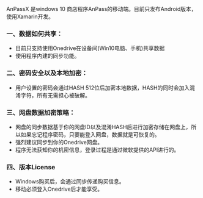AnPassX 是windows 10 商店程序AnPass的移动端。目前只发布Android版本，使用Xamarin开发。

### 一、数据如何共享：
* 目前只支持使用Onedrive在设备间(Win10电脑、手机)共享数据
* 使用程序内建的同步功能。

### 二、密码安全以及本地加密：
* 用户设置的密码会通过HASH 512位后加密本地数据，HASH的同时会加入混淆字符，所有无需担心被破解。

### 三、网盘数据加密策略：
* 网盘的同步数据基于你的网盘ID以及混淆HASH后进行加密存储在网盘上，所以如果忘记程序密码，只要能登入网盘，数据就是可恢复的。
* 强烈建议同步到你的Onedrive网盘。
* 程序无法获知你的机密信息，登录过程是通过微软提供的API进行的。

### 四、版本License
* Windows购买后，会通过同步传递购买信息。
* 移动必须登入Onedrive后才能享受。
